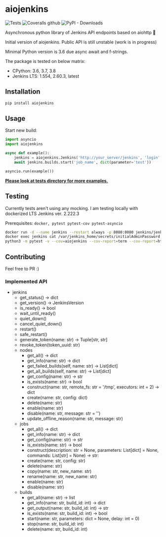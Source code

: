 # aiojenkins

![Tests](https://github.com/pbelskiy/aiojenkins/workflows/Tests/badge.svg)
![Coveralls github](https://img.shields.io/coveralls/github/pbelskiy/aiojenkins?label=Coverage)
![PyPI - Downloads](https://img.shields.io/pypi/dm/aiojenkins?color=1&label=Downloads)

Asynchronous python library of Jenkins API endpoints based on aiohttp 🥳

Initial version of aiojenkins. Public API is still unstable (work is in progress)

Minimal Python version is 3.6 due async await and f-strings.

The package is tested on below matrix:
- CPython: 3.6, 3.7, 3.8
- Jenkins LTS: 1.554, 2.60.3, latest

## Installation

```sh
pip install aiojenkins
```

## Usage

Start new build:
```python
import asyncio
import aiojenkins

async def example():
    jenkins = aiojenkins.Jenkins('http://your_server/jenkins', 'login', 'password')
    await jenkins.builds.start('job_name', dict(parameter='test'))

asyncio.run(example())
```
[__Please look at tests directory for more examples.__](https://github.com/pbelskiy/aiojenkins/tree/master/tests)

## Testing

Currently tests aren't using any mocking.
I am testing locally with dockerized LTS Jenkins ver. 2.222.3

Prerequisites: `docker, pytest pytest-cov pytest-asyncio`

```sh
docker run -d --name jenkins --restart always -p 8080:8080 jenkins/jenkins:lts
docker exec jenkins cat /var/jenkins_home/secrets/initialAdminPassword
python3 -m pytest -v --cov=aiojenkins --cov-report=term --cov-report=html
```

## Contributing

Feel free to PR :)


### Implemented API

- jenkins
  - get_status() -> dict
  - get_version() -> JenkinsVersion
  - is_ready() -> bool
  - wait_until_ready()
  - quiet_down()
  - cancel_quiet_down()
  - restart()
  - safe_restart()
  - generate_token(name: str) -> Tuple[str, str]
  - revoke_token(token_uuid: str)
  - nodes
    - get_all() -> dict
    - get_info(name: str) -> dict
    - get_failed_builds(self, name: str) -> List[dict]
    - get_all_builds(self, name: str) -> List[dict]
    - get_config(name: str) -> str
    - is_exists(name: str) -> bool
    - construct(name: str,
                remote_fs: str = '/tmp',
                executors: int = 2) -> dict
    - create(name: str, config: dict)
    - delete(name: str)
    - enable(name: str)
    - disable(name: str, message: str = '')
    - update_offline_reason(name: str, message: str)
  - jobs
    - get_all() -> dict
    - get_info(name: str) -> dict
    - get_config(name: str) -> str
    - is_exists(name: str) -> bool
    - construct(description: str = None,
                parameters: List[dict] = None,
                commands: List[str] = None) -> str:
    - create(name: str, config: str)
    - delete(name: str)
    - copy(name: str, new_name: str)
    - rename(name: str, new_name: str)
    - enable(name: str)
    - disable(name: str)
  - builds
    - get_all(name: str) -> list
    - get_info(name: str, build_id: int) -> dict
    - get_output(name: str, build_id: int) -> str
    - is_exists(name: str, build_id: int) -> bool
    - start(name: str,
            parameters: dict = None,
            delay: int = 0)
    - stop(name: str, build_id: int)
    - delete(name: str, build_id: int)
